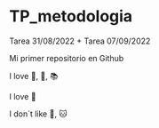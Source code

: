 # TP_metodologia
Tarea 31/08/2022 + Tarea 07/09/2022

Mi primer repositorio en Github

I love :pizza:, :dog:, :books:

I love :wine_glass:

I don´t like :beer:, :cat:
